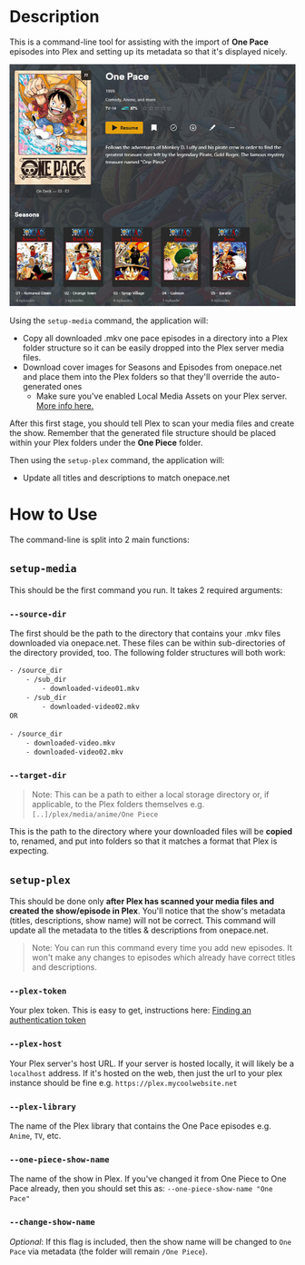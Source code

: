 # Description
This is a command-line tool for assisting with the import of **One Pace** episodes into Plex and setting up its metadata so that it's displayed nicely.

![One Pace library screenshot](docs\images\one-pace-library-01.png)

Using the `setup-media` command, the application will:
- Copy all downloaded .mkv one pace episodes in a directory into a Plex folder structure so it can be easily dropped into the Plex server media files.
- Download cover images for Seasons and Episodes from onepace.net and place them into the Plex folders so that they'll override the auto-generated ones
    - Make sure you've enabled Local Media Assets on your Plex server. [More info here.](https://support.plex.tv/articles/200220677-local-media-assets-movies/)

After this first stage, you should tell Plex to scan your media files and create the show. Remember that the generated file structure should be placed within your Plex folders under the **One Piece** folder.

Then using the `setup-plex` command, the application will:
- Update all titles and descriptions to match onepace.net

# How to Use
The command-line is split into 2 main functions: 

## `setup-media` 
This should be the first command you run. It takes 2 required arguments: 

### `--source-dir` 
The first should be the path to the directory that contains your .mkv files downloaded via onepace.net. These files can be within sub-directories of the directory provided, too. The following folder structures will both work:
```
- /source_dir
    - /sub_dir
        - downloaded-video01.mkv
    - /sub_dir
        - downloaded-video02.mkv
OR

- /source_dir
    - downloaded-video.mkv
    - downloaded-video02.mkv
```

### `--target-dir`
> Note: This can be a path to either a local storage directory or, if applicable, to the Plex folders themselves e.g. `[..]/plex/media/anime/One Piece`

This is the path to the directory where your downloaded files will be **copied** to, renamed, and put into folders so that it matches a format that Plex is expecting. 

## `setup-plex`
This should be done only **after Plex has scanned your media files and created the show/episode in Plex**. You'll notice that the show's metadata (titles, descriptions, show name) will not be correct. This command will update all the metadata to the titles & descriptions from onepace.net.

> Note: You can run this command every time you add new episodes. It won't make any changes to episodes which already have correct titles and descriptions.

### `--plex-token`
Your plex token. This is easy to get, instructions here: [Finding an authentication token](https://support.plex.tv/articles/204059436-finding-an-authentication-token-x-plex-token/)

### `--plex-host`
Your Plex server's host URL. If your server is hosted locally, it will likely be a `localhost` address. If it's hosted on the web, then just the url to your plex instance should be fine e.g. `https://plex.mycoolwebsite.net`

### `--plex-library`
The name of the Plex library that contains the One Pace episodes e.g. `Anime`, `TV`, etc.

### `--one-piece-show-name`
The name of the show in Plex. If you've changed it from One Piece to One Pace already, then you should set this as: `--one-piece-show-name "One Pace"`

### `--change-show-name`
*Optional*: If this flag is included, then the show name will be changed to `One Pace` via metadata (the folder will remain `/One Piece`).
